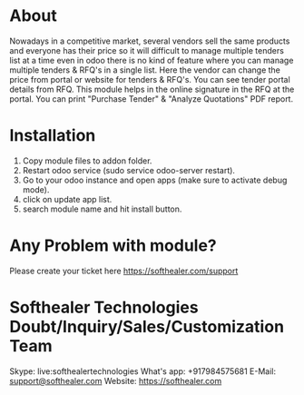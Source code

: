 About
============
Nowadays in a competitive market, several vendors sell the same products and everyone has their price so it will difficult to manage multiple tenders list at a time even in odoo there is no kind of feature where you can manage multiple tenders & RFQ's in a single list. Here the vendor can change the price from portal or website for tenders & RFQ's. You can see tender portal details from RFQ. This module helps in the online signature in the RFQ at the portal. You can print "Purchase Tender" & "Analyze Quotations" PDF report.

Installation
============
1) Copy module files to addon folder.
2) Restart odoo service (sudo service odoo-server restart).
3) Go to your odoo instance and open apps (make sure to activate debug mode).
4) click on update app list.
5) search module name and hit install button.

Any Problem with module?
=====================================
Please create your ticket here https://softhealer.com/support

Softhealer Technologies Doubt/Inquiry/Sales/Customization Team
=====================================
Skype: live:softhealertechnologies
What's app: +917984575681
E-Mail: support@softhealer.com
Website: https://softhealer.com
